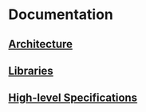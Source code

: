 # Documentation

## [Architecture](Architecture.md)

## [Libraries](Libraries.md)

## [High-level Specifications](gherkins)
